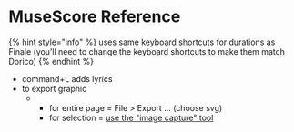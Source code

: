# MuseScore Reference

{% hint style="info" %}
uses same keyboard shortcuts for durations as Finale \(you’ll need to change the keyboard shortcuts to make them match Dorico\)
{% endhint %}

* command+L adds lyrics
* to export graphic
  * * for entire page = File &gt; Export ... \(choose svg\)
    * for selection = [use the "image capture" tool](https://musescore.org/en/handbook/3/image-capture)

